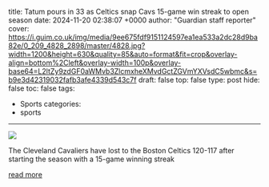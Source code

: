 title: Tatum pours in 33 as Celtics snap Cavs 15-game win streak to open season
date: 2024-11-20 02:38:07 +0000
author: "Guardian staff reporter"
cover: https://i.guim.co.uk/img/media/9ee675fdf9151124597ea1ea533a2dc28d9ba82e/0_209_4828_2898/master/4828.jpg?width=1200&height=630&quality=85&auto=format&fit=crop&overlay-align=bottom%2Cleft&overlay-width=100p&overlay-base64=L2ltZy9zdGF0aWMvb3ZlcmxheXMvdGctZGVmYXVsdC5wbmc&s=b9e3d42319032fafb3afe4339d543c7f
draft: false
top: false
type: post
hide: false
toc: false
tags:
  - Sports
categories:
  - sports
---

![](https://i.guim.co.uk/img/media/9ee675fdf9151124597ea1ea533a2dc28d9ba82e/0_209_4828_2898/master/4828.jpg?width=1200&height=630&quality=85&auto=format&fit=crop&overlay-align=bottom%2Cleft&overlay-width=100p&overlay-base64=L2ltZy9zdGF0aWMvb3ZlcmxheXMvdGctZGVmYXVsdC5wbmc&s=b9e3d42319032fafb3afe4339d543c7f)

The Cleveland Cavaliers have lost to the Boston Celtics 120-117 after starting the season with a 15-game winning streak

[read more](https://www.theguardian.com/sport/2024/nov/19/cavaliers-celtics-winning-streak-game-report)
